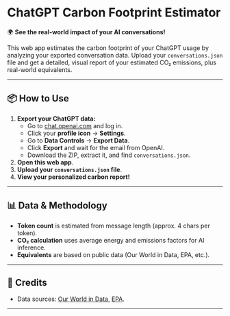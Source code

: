 # ChatGPT Carbon Footprint Estimator

🌍 **See the real-world impact of your AI conversations!**

This web app estimates the carbon footprint of your ChatGPT usage by analyzing your exported conversation data. Upload your `conversations.json` file and get a detailed, visual report of your estimated CO₂ emissions, plus real-world equivalents.

---

## 📦 How to Use

1. **Export your ChatGPT data:**
   - Go to [chat.openai.com](https://chat.openai.com/) and log in.
   - Click your **profile icon** → **Settings**.
   - Go to **Data Controls** → **Export Data**.
   - Click **Export** and wait for the email from OpenAI.
   - Download the ZIP, extract it, and find `conversations.json`.
2. **Open this web app**.
3. **Upload your `conversations.json` file**.
4. **View your personalized carbon report!**

---

## 📊 Data & Methodology

- **Token count** is estimated from message length (approx. 4 chars per token).
- **CO₂ calculation** uses average energy and emissions factors for AI inference.
- **Equivalents** are based on public data (Our World in Data, EPA, etc.).

---

## 🙏 Credits

- Data sources: [Our World in Data](https://ourworldindata.org/), [EPA](https://www.epa.gov/).

---
